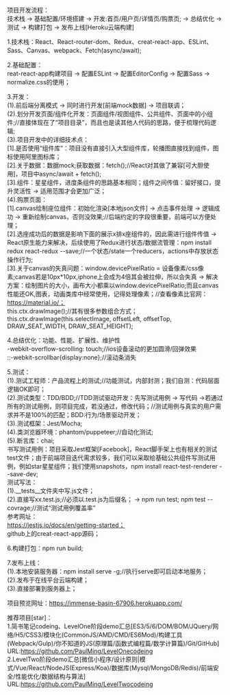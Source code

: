 


项目开发流程：  
技术栈 -> 基础配置/环境搭建 -> 开发:首页/用户页/详情页/购票页; -> 总结优化 -> 测试 -> 构建打包 -> 发布上线[Heroku云端构建]  

1.技术栈：React、React-router-dom、Redux、creat-react-app、ESLint、Sass、Canvas、webpack、Fetch(async/await);  

2.基础配置：  
reat-react-app构建项目 -> 配置ESLint -> 配置EditorConfig -> 配置Sass -> normalize.css的使用；  



3.开发：  
(1).前后端分离模式 -> 同时进行开发[前端mock数据] -> 项目联调；  
(2).划分开发页面/组件化开发：页面组件/视图组件、公共组件、页面中的小组件;//直接体现在了“项目目录”，而且也是读其他人代码的思路，便于梳理代码逻辑;  
(3).项目开发中的详细技术点：  
[1].是否使用“组件库”：项目没有直接引入大型组件库，轮播图直接找到组件，图标使用阿里图标库；  
[2].关于数据：数据mock;获取数据：fetch();//React对其做了兼容[可大胆使用]，项目中async/await + fetch();  
[3].组件：星星组件，进度条组件的思路基本相同；组件之间传值：留好接口，提升灵活性 -> 适用范围才会更加广泛；  
(4).购票页面：  
[1].canvas绘制座位组件：初始化渲染[本地json文件] -> 点击事件处理 -> 逻辑成功 -> 重新绘制canvas，否则没效果;//后端约定的字段很重要，前端可以方便处理；  
[2].选座成功后的数据是影响下面的展示x排x座组件的，因此需进行组件传值 -> React原生能力来解决，后续使用了Redux进行状态/数据流管理：npm install redux react-redux --save;//一个状态/state一个reducers，actions中存放状态操作行为;   
[3].关于canvas的失真问题：window.devicePixelRatio = 设备像素/css像素;canvas若是10px*10px,iphone上会成为4倍其会被拉伸，所以会失真 -> 解决方案：绘制图片的大小，画布大小都乘以window.devicePixelRatio;而且canvas性能还OK,图表，动画类库中经常使用，记得处理像素；//查看像素比官网：https://material.io/；  
this.ctx.drawImage();//其有很多参数组合方式；this.ctx.drawImage(this.selectImage, offsetLeft, offsetTop, DRAW_SEAT_WIDTH, DRAW_SEAT_HEIGHT);  


4.总结优化：功能、性能、扩展性、维护性  
-webkit-overflow-scrolling: touch;//ios设备滚动的更加圆滑/回弹效果  
::-webkit-scrollbar{display:none};//滚动条消失  



5.测试：  
(1).测试工程师：产品流程上的测试;//功能测试，内部封测；我们自测：代码层面逻辑OK即可；  
(2).测试类型：TDD/BDD;//TDD测试驱动开发：先写测试用例 -> 写代码 ->若通过所有的测试用例，则项目完成，若没通过，修改代码；//测试用例与真实的用户需求并不是100%的匹配；BDD:行为/场景驱动开发；  
(3).测试框架：Jest/Mocha;  
(4).类浏览器环境：phantom/puppeteer;//自动化测试;  
(5).断言库：chai;  
书写测试用例：项目采取Jest框架[Facebook]，React脚手架上也有相关的测试test文件；由于前端项目迭代需求较多，我们可以采取给基础公共组件写测试用例，例如star星星组件；我们使用snapshots，npm install react-test-renderer --save-dev;   
测试写法：  
(1).__tests__文件夹中写.js文件；   
(2).直接写xx.test.js;//必须以.test.js为后缀名； -> npm run test; npm test --covrage;//测试“测试用例覆盖率”  
参考网址：  
https://jestjs.io/docs/en/getting-started；  
github上的creat-react-app源码；  


6.构建打包：npm run build;  


7.发布上线：  
(1).本地安装服务器：npm install serve -g;//执行serve即可启动本地服务；  
(2).发布于在线平台云端构建；  
(3).直接部署到服务器上；  



项目预览网址：https://immense-basin-67906.herokuapp.com/  


推荐项目[star]：  
1.简书笔记codeing、LevelOne阶段demo汇总[ES3/5/6/DOM/BOM/JQuery/网络/H5/CSS3/模块化(CommonJS/AMD/CMD/ES6Mod)/构建工具(Webpack/Gulp)/你不知道的JS(原理篇/函数式编程篇/数学计算篇)/Git/GitHub]  
URL:https://github.com/PaulMing/LevelOnecodeing  
2.LevelTwo阶段demo汇总[微信小程序/设计原则|模式/Vue/React/NodeJS(Express/Koa)/数据库(Mysql/MongoDB/Redis)/前端安全/性能优化/数据结构与算法]  
URL:https://github.com/PaulMing/LevelTwocodeing











